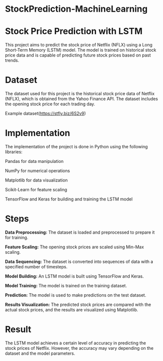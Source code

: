# StockPrediction-MachineLearning
 
# Stock Price Prediction with LSTM

This project aims to predict the stock price of Netflix (NFLX) using a Long Short-Term Memory (LSTM) model. The model is trained on historical stock price data and is capable of predicting future stock prices based on past trends.

# Dataset
The dataset used for this project is the historical stock price data of Netflix (NFLX), which is obtained from the Yahoo Finance API. The dataset includes the opening stock price for each trading day.

Example dataset(https://stfly.biz/6S2v9)

# Implementation
The implementation of the project is done in Python using the following libraries:

Pandas for data manipulation

NumPy for numerical operations

Matplotlib for data visualization

Scikit-Learn for feature scaling

TensorFlow and Keras for building and training the LSTM model


# Steps
**Data Preprocessing:** The dataset is loaded and preprocessed to prepare it for training.

**Feature Scaling:** The opening stock prices are scaled using Min-Max scaling.

**Data Sequencing:** The dataset is converted into sequences of data with a specified number of timesteps.

**Model Building:** An LSTM model is built using TensorFlow and Keras.

**Model Training:** The model is trained on the training dataset.

**Prediction:** The model is used to make predictions on the test dataset.

**Results Visualization:** The predicted stock prices are compared with the actual stock prices, and the results are visualized using Matplotlib.


# Result

The LSTM model achieves a certain level of accuracy in predicting the stock prices of Netflix. However, the accuracy may vary depending on the dataset and the model parameters.

